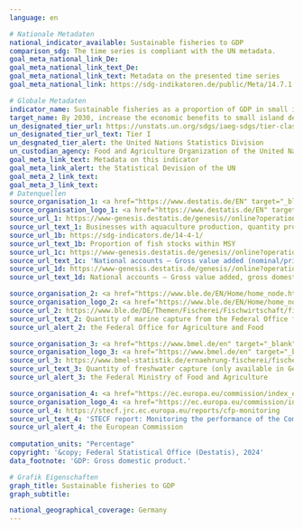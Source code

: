 ```yaml
---
language: en    

# Nationale Metadaten    
national_indicator_available: Sustainable fisheries to GDP    
comparison_sdg: The time series is compliant with the UN metadata.    
goal_meta_national_link_De: 
goal_meta_national_link_text_De: 
goal_meta_national_link_text: Metadata on the presented time series
goal_meta_national_link: https://sdg-indikatoren.de/public/Meta/14.7.1.pdf    

# Globale Metadaten    
indicator_name: Sustainable fisheries as a proportion of GDP in small island developing States, least developed countries and all countries    
target_name: By 2030, increase the economic benefits to small island developing States and least developed countries from the sustainable use of marine resources, including through sustainable management of fisheries, aquaculture and tourism    
un_designated_tier_url: https://unstats.un.org/sdgs/iaeg-sdgs/tier-classification/    
un_designated_tier_url_text: Tier I    
un_desgnated_tier_alert: the United Nations Statistics Division    
un_custodian_agency: Food and Agriculture Organization of the United Nations (FAO)<br>UN Environment Programme - World Conservation Monitoring Centre (UNEP-WCMC)    
goal_meta_link_text: Metadata on this indicator    
goal_meta_link_alert: the Statistical Devision of the UN    
goal_meta_2_link_text:     
goal_meta_3_link_text:         
# Datenquellen
source_organisation_1: <a href="https://www.destatis.de/EN" target="_blank"> Federal Statistical Office (Destatis) </a>
source_organisation_logo_1: <a href="https://www.destatis.de/EN" target="_blank"><img src="https://sdg-indikatoren.de/public/OrgImgEn/destatis.png" alt="Logo destatis" style="height:60px; width:148px"/></a>
source_url_1: https://www-genesis.destatis.de/genesis//online?operation=table&code=41362-0001&bypass=true&language=en
source_url_text_1: Businesses with aquaculture production, quantity produced
source_url_1b: https://sdg-indicators.de/14-4-1/
source_url_text_1b: Proportion of fish stocks within MSY
source_url_1c: https://www-genesis.destatis.de/genesis//online?operation=table&code=81000-0103&bypass=true&language=en
source_url_text_1c: 'National accounts – Gross value added (nominal/price-adjusted): industries – GENESIS online 81000-0103'
source_url_1d: https://www-genesis.destatis.de/genesis//online?operation=table&code=81000-0001&bypass=true&language=en
source_url_text_1d: National accounts – Gross value added, gross domestic product (nominal/price-adjusted) – GENESIS online 81000-0001

source_organisation_2: <a href="https://www.ble.de/EN/Home/home_node.html" target="_blank" onclick="return confirm_alert('the Federal Office for Agriculture and Food','En');"> Federal Office for Agriculture and Food </a>
source_organisation_logo_2: <a href="https://www.ble.de/EN/Home/home_node.html" target="_blank" onclick="return confirm_alert('the Federal Office for Agriculture and Food','En');"><img src="https://sdg-indikatoren.de/public/OrgImgEn/ble.png" alt="Logo ble" style="height:60px; width:148px"/></a>
source_url_2: https://www.ble.de/DE/Themen/Fischerei/Fischwirtschaft/fischwirtschaft_node.html
source_url_text_2: Quantity of marine capture from the Federal Office for Agriculture and Food (only available in German)
source_url_alert_2: the Federal Office for Agriculture and Food

source_organisation_3: <a href="https://www.bmel.de/en" target="_blank" onclick="return confirm_alert('the Federal Ministry of Food and Agriculture','En');"> Federal Ministry of Food and Agriculture </a>
source_organisation_logo_3: <a href="https://www.bmel.de/en" target="_blank" onclick="return confirm_alert('the Federal Ministry of Food and Agriculture','En');"><img src="https://sdg-indikatoren.de/public/OrgImgEn/bmel.png" alt="Logo bmel" style="height:60px; width:148px"/></a>
source_url_3: https://www.bmel-statistik.de/ernaehrung-fischerei/fischerei/aquakultur
source_url_text_3: Quantity of freshwater capture (only available in German)
source_url_alert_3: the Federal Ministry of Food and Agriculture

source_organisation_4: <a href="https://ec.europa.eu/commission/index_en" target="_blank" onclick="return confirm_alert('the European Commission','En');"> European Commission </a>
source_organisation_logo_4: <a href="https://ec.europa.eu/commission/index_en" target="_blank" onclick="return confirm_alert('the European Commission','En');"><img src="https://sdg-indikatoren.de/public/OrgImgEn/europeancommission.png" alt="Logo europeancommission" style="height:60px; width:148px"/></a>
source_url_4: https://stecf.jrc.ec.europa.eu/reports/cfp-monitoring
source_url_text_4: 'STECF report: Monitoring the performance of the Common Fisheries Policy'
source_url_alert_4: the European Commission
    
computation_units: "Percentage"    
copyright: '&copy; Federal Statistical Office (Destatis), 2024'    
data_footnote: 'GDP: Gross domestic product.'    

# Grafik Eigenschaften    
graph_title: Sustainable fisheries to GDP
graph_subtitle:     

national_geographical_coverage: Germany    
---
```


<span></span>
